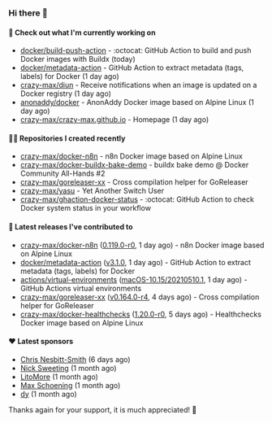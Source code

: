 ### Hi there 👋

#### 👷 Check out what I'm currently working on

- [docker/build-push-action](https://github.com/docker/build-push-action) - :octocat: GitHub Action to build and push Docker images with Buildx (today)
- [docker/metadata-action](https://github.com/docker/metadata-action) - GitHub Action to extract metadata (tags, labels) for Docker (1 day ago)
- [crazy-max/diun](https://github.com/crazy-max/diun) - Receive notifications when an image is updated on a Docker registry (1 day ago)
- [anonaddy/docker](https://github.com/anonaddy/docker) - AnonAddy Docker image based on Alpine Linux (1 day ago)
- [crazy-max/crazy-max.github.io](https://github.com/crazy-max/crazy-max.github.io) - Homepage (1 day ago)

#### 👨‍💻 Repositories I created recently

- [crazy-max/docker-n8n](https://github.com/crazy-max/docker-n8n) - n8n Docker image based on Alpine Linux
- [crazy-max/docker-buildx-bake-demo](https://github.com/crazy-max/docker-buildx-bake-demo) - buildx bake demo @ Docker Community All-Hands #2
- [crazy-max/goreleaser-xx](https://github.com/crazy-max/goreleaser-xx) - Cross compilation helper for GoReleaser
- [crazy-max/yasu](https://github.com/crazy-max/yasu) - Yet Another Switch User
- [crazy-max/ghaction-docker-status](https://github.com/crazy-max/ghaction-docker-status) - :octocat: GitHub Action to check Docker system status in your workflow

#### 🚀 Latest releases I've contributed to

- [crazy-max/docker-n8n](https://github.com/crazy-max/docker-n8n) ([0.119.0-r0](https://github.com/crazy-max/docker-n8n/releases/tag/0.119.0-r0), 1 day ago) - n8n Docker image based on Alpine Linux
- [docker/metadata-action](https://github.com/docker/metadata-action) ([v3.1.0](https://github.com/docker/metadata-action/releases/tag/v3.1.0), 1 day ago) - GitHub Action to extract metadata (tags, labels) for Docker
- [actions/virtual-environments](https://github.com/actions/virtual-environments) ([macOS-10.15/20210510.1](https://github.com/actions/virtual-environments/releases/tag/macOS-10.15%2F20210510.1), 1 day ago) - GitHub Actions virtual environments
- [crazy-max/goreleaser-xx](https://github.com/crazy-max/goreleaser-xx) ([v0.164.0-r4](https://github.com/crazy-max/goreleaser-xx/releases/tag/v0.164.0-r4), 4 days ago) - Cross compilation helper for GoReleaser
- [crazy-max/docker-healthchecks](https://github.com/crazy-max/docker-healthchecks) ([1.20.0-r0](https://github.com/crazy-max/docker-healthchecks/releases/tag/1.20.0-r0), 5 days ago) - Healthchecks Docker image based on Alpine Linux

#### ❤️ Latest sponsors
- [Chris Nesbitt-Smith](https://github.com/chrisns) (6 days ago)
- [Nick Sweeting](https://github.com/pirate) (1 month ago)
- [LitoMore](https://github.com/LitoMore) (1 month ago)
- [Max Schoening](https://github.com/max) (1 month ago)
- [dy](https://github.com/dyipon) (1 month ago)

Thanks again for your support, it is much appreciated! 🙏
